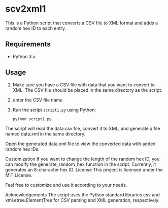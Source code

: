# scv2xml1
This is a Python script that converts a CSV file to XML format and adds a random hex ID to each entry.

## Requirements

- Python 3.x

## Usage

1. Make sure you have a CSV file with data that you want to convert to XML. The CSV file should be placed in the same directory as the script.

2. enter the CSV file name 

3. Run the script `script1.py` using Python:

   ```shell
   python script1.py
The script will read the data.csv file, convert it to XML, and generate a file named data.xml in the same directory.

Open the generated data.xml file to view the converted data with added random hex IDs.

Customization
If you want to change the length of the random hex ID, you can modify the generate_random_hex function in the script. Currently, it generates an 8-character hex ID.
License
This project is licensed under the MIT License.

Feel free to customize and use it according to your needs.

Acknowledgements
The script uses the Python standard libraries csv and xml.etree.ElementTree for CSV parsing and XML generation, respectively.